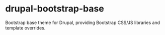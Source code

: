 # drupal-bootstrap-base
Bootstrap base theme for Drupal, providing Bootstrap CSS/JS libraries and template overrides.
